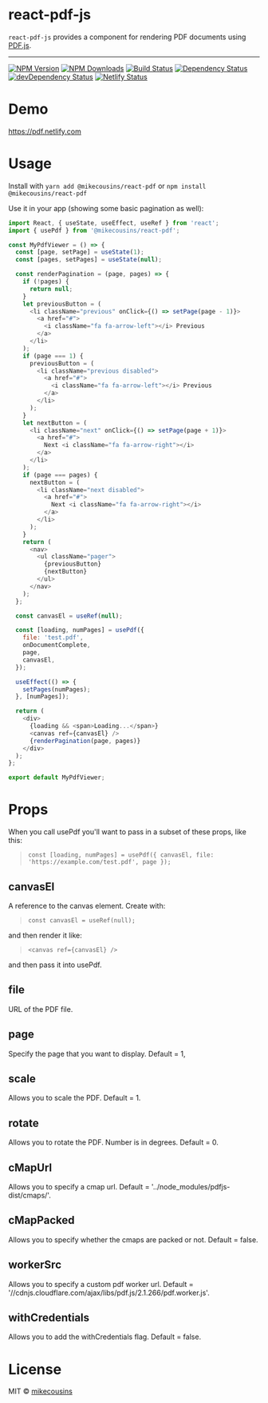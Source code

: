 # react-pdf-js

`react-pdf-js` provides a component for rendering PDF documents using [PDF.js](http://mozilla.github.io/pdf.js/).

---

[![NPM Version](https://img.shields.io/npm/v/react-pdf-js.svg?style=flat-square)](https://www.npmjs.com/package/react-pdf-js)
[![NPM Downloads](https://img.shields.io/npm/dm/react-pdf-js.svg?style=flat-square)](https://www.npmjs.com/package/react-pdf-js)
[![Build Status](https://travis-ci.com/mikecousins/react-pdf-js.svg?branch=master)](https://travis-ci.com/mikecousins/react-pdf-js)
[![Dependency Status](https://david-dm.org/mikecousins/react-pdf-js.svg)](https://david-dm.org/mikecousins/react-pdf-js)
[![devDependency Status](https://david-dm.org/mikecousins/react-pdf-js/dev-status.svg)](https://david-dm.org/mikecousins/react-pdf-js#info=devDependencies)
[![Netlify Status](https://api.netlify.com/api/v1/badges/4ce8e5b5-16ca-4942-8c47-095debbc4693/deploy-status)](https://app.netlify.com/sites/pdf/deploys)

# Demo

https://pdf.netlify.com

# Usage

Install with `yarn add @mikecousins/react-pdf` or `npm install @mikecousins/react-pdf`

Use it in your app (showing some basic pagination as well):

```js
import React, { useState, useEffect, useRef } from 'react';
import { usePdf } from '@mikecousins/react-pdf';

const MyPdfViewer = () => {
  const [page, setPage] = useState(1);
  const [pages, setPages] = useState(null);

  const renderPagination = (page, pages) => {
    if (!pages) {
      return null;
    }
    let previousButton = (
      <li className="previous" onClick={() => setPage(page - 1)}>
        <a href="#">
          <i className="fa fa-arrow-left"></i> Previous
        </a>
      </li>
    );
    if (page === 1) {
      previousButton = (
        <li className="previous disabled">
          <a href="#">
            <i className="fa fa-arrow-left"></i> Previous
          </a>
        </li>
      );
    }
    let nextButton = (
      <li className="next" onClick={() => setPage(page + 1)}>
        <a href="#">
          Next <i className="fa fa-arrow-right"></i>
        </a>
      </li>
    );
    if (page === pages) {
      nextButton = (
        <li className="next disabled">
          <a href="#">
            Next <i className="fa fa-arrow-right"></i>
          </a>
        </li>
      );
    }
    return (
      <nav>
        <ul className="pager">
          {previousButton}
          {nextButton}
        </ul>
      </nav>
    );
  };

  const canvasEl = useRef(null);

  const [loading, numPages] = usePdf({
    file: 'test.pdf',
    onDocumentComplete,
    page,
    canvasEl,
  });

  useEffect(() => {
    setPages(numPages);
  }, [numPages]);

  return (
    <div>
      {loading && <span>Loading...</span>}
      <canvas ref={canvasEl} />
      {renderPagination(page, pages)}
    </div>
  );
};

export default MyPdfViewer;
```

# Props

When you call usePdf you'll want to pass in a subset of these props, like this:

> `const [loading, numPages] = usePdf({ canvasEl, file: 'https://example.com/test.pdf', page });`

## canvasEl

A reference to the canvas element. Create with:

> `const canvasEl = useRef(null);`

and then render it like:

> `<canvas ref={canvasEl} />`

and then pass it into usePdf.

## file

URL of the PDF file.

## page

Specify the page that you want to display. Default = 1,

## scale

Allows you to scale the PDF. Default = 1.

## rotate

Allows you to rotate the PDF. Number is in degrees. Default = 0.

## cMapUrl

Allows you to specify a cmap url. Default = '../node_modules/pdfjs-dist/cmaps/'.

## cMapPacked

Allows you to specify whether the cmaps are packed or not. Default = false.

## workerSrc

Allows you to specify a custom pdf worker url. Default = '//cdnjs.cloudflare.com/ajax/libs/pdf.js/2.1.266/pdf.worker.js'.

## withCredentials

Allows you to add the withCredentials flag. Default = false.

# License

MIT © [mikecousins](https://github.com/mikecousins)
